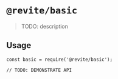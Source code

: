 # `@revite/basic`

> TODO: description

## Usage

```
const basic = require('@revite/basic');

// TODO: DEMONSTRATE API
```
